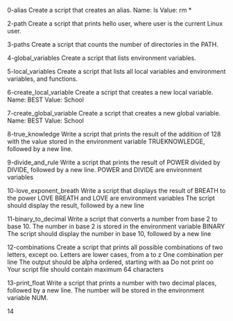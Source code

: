 0-alias Create a script that creates an alias.
Name: ls
Value: rm *

2-path Create a script that prints hello user, where user is the current Linux user.

3-paths Create a script that counts the number of directories in the PATH.

4-global_variables Create a script that lists environment variables.

5-local_variables Create a script that lists all local variables and environment variables, and functions.

6-create_local_variable Create a script that creates a new local variable.
Name: BEST
Value: School

7-create_global_variable Create a script that creates a new global variable.
Name: BEST
Value: School

8-true_knowledge Write a script that prints the result of the addition of 128 with the value stored in the environment variable TRUEKNOWLEDGE, followed by a new line.

9-divide_and_rule Write a script that prints the result of POWER divided by DIVIDE, followed by a new line.
POWER and DIVIDE are environment variables

10-love_exponent_breath Write a script that displays the result of BREATH to the power LOVE
BREATH and LOVE are environment variables
The script should display the result, followed by a new line

11-binary_to_decimal Write a script that converts a number from base 2 to base 10.
The number in base 2 is stored in the environment variable BINARY
The script should display the number in base 10, followed by a new line

12-combinations  Create a script that prints all possible combinations of two letters, except oo.
Letters are lower cases, from a to z
One combination per line
The output should be alpha ordered, starting with aa
Do not print oo
Your script file should contain maximum 64 characters


13-print_float  Write a script that prints a number with two decimal places, followed by a new line.
The number will be stored in the environment variable NUM.

14
